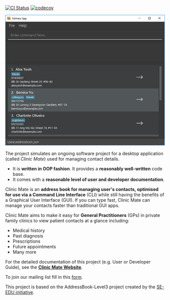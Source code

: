 [![CI Status](https://github.com/AY2324S2-CS2103T-F14-2/tp/actions/workflows/gradle.yml/badge.svg)](https://github.com/AY2324S2-CS2103T-F14-2/tp/actions/workflows/gradle.yml)
[![codecov](https://codecov.io/gh/AY2324S2-CS2103T-F14-2/tp/graph/badge.svg?token=T5H5FY1BYS)](https://codecov.io/gh/AY2324S2-CS2103T-F14-2/tp)

![Ui](docs/images/Ui.png)

The project simulates an ongoing software project for a desktop application (called _Clinic Mate_) used for managing contact details.
* It is **written in OOP fashion**. It provides a **reasonably well-written** code base.
* It comes with a **reasonable level of user and developer documentation**.

Clinic Mate is an **address book for managing user's contacts, optimised for use via a Command Line Interface** (CLI) while
still having the benefits of a Graphical User Interface (GUI).
If you can type fast, Clinic Mate can manage your contacts faster than traditional GUI apps.

Clinic Mate aims to make it easy for **General Practitioners** (GPs) in private family clinics to view patient contacts at
a glance including:
* Medical history
* Past diagnosis
* Prescriptions
* Future appointments
* Many more

For the detailed documentation of this project (e.g. User or Developer Guide), see the **[Clinic Mate Website](https://ay2324s2-cs2103t-f14-2.github.io/tp/)**.

To join our mailing list fill in this [form](https://docs.google.com/forms/d/e/1FAIpQLSdhsv0afLOwhto8Ov6CW9FqKSQyEJ-oprHHLmLS-d5ylGShmg/viewform?usp=sharing).

This project is based on the AddressBook-Level3 project created by the [SE-EDU initiative](https://se-education.org).
